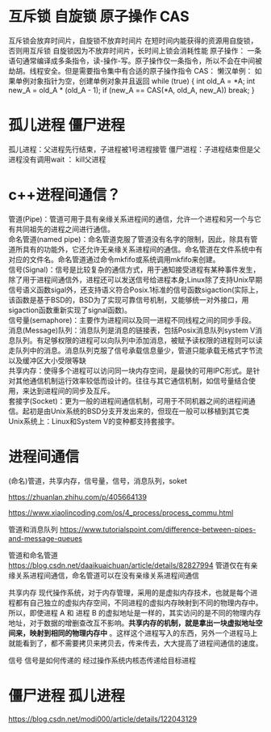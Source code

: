 # 互斥锁 自旋锁 原子操作 CAS
互斥锁会放弃时间片，自旋锁不放弃时间片
在短时间内能获得的资源用自旋锁，否则用互斥锁
自旋锁因为不放弃时间片，长时间上锁会消耗性能
原子操作： 一条语句通常编译成多条指令，读-操作-写。原子操作仅一条指令，所以不会在中间被劫胡。线程安全。但是需要指令集中有合适的原子操作指令
CAS：
懒汉单例： 如果单例对象指针为空，创建单例对象并且返回
while (true) {
int old_A = *A;
int new_A = old_A * (old_A - 1);
if (new_A == CAS(*A, old_A, new_A)) break;
}



# 孤儿进程 僵尸进程
孤儿进程：父进程先行结束，子进程被1号进程接管
僵尸进程：子进程结束但是父进程没有调用wait ： kill父进程


# c++进程间通信？
管道(Pipe)：管道可用于具有亲缘关系进程间的通信，允许一个进程和另一个与它有共同祖先的进程之间进行通信。  
命名管道(named pipe)：命名管道克服了管道没有名字的限制，因此，除具有管道所具有的功能外，它还允许无亲缘关系进程间的通信。命名管道在文件系统中有对应的文件名。命名管道通过命令mkfifo或系统调用mkfifo来创建。  
信号(Signal)：信号是比较复杂的通信方式，用于通知接受进程有某种事件发生，除了用于进程间通信外，进程还可以发送信号给进程本身;Linux除了支持Unix早期信号语义函数sigal外，还支持语义符合Posix.1标准的信号函数sigaction(实际上，该函数是基于BSD的，BSD为了实现可靠信号机制，又能够统一对外接口，用sigaction函数重新实现了signal函数)。  
信号量(semaphore)：主要作为进程间以及同一进程不同线程之间的同步手段。   
消息(Message)队列：消息队列是消息的链接表，包括Posix消息队列system V消息队列。有足够权限的进程可以向队列中添加消息，被赋予读权限的进程则可以读走队列中的消息。消息队列克服了信号承载信息量少，管道只能承载无格式字节流以及缓冲区大小受限等缺  
共享内存：使得多个进程可以访问同一块内存空间，是最快的可用IPC形式。是针对其他通信机制运行效率较低而设计的。往往与其它通信机制，如信号量结合使用，来达到进程间的同步及互斥。  
套接字(Socket)：更为一般的进程间通信机制，可用于不同机器之间的进程间通信。起初是由Unix系统的BSD分支开发出来的，但现在一般可以移植到其它类Unix系统上：Linux和System V的变种都支持套接字。  


# 进程间通信

(命名)管道，共享内存，信号量，信号，消息队列，soket

https://zhuanlan.zhihu.com/p/405664139

https://www.xiaolincoding.com/os/4_process/process_commu.html

管道和消息队列 https://www.tutorialspoint.com/difference-between-pipes-and-message-queues

管道和命名管道 https://blog.csdn.net/daaikuaichuan/article/details/82827994  管道仅在有亲缘关系进程间通信，命名管道可以在没有亲缘关系进程间通信

共享内存  现代操作系统，对于内存管理，采用的是虚拟内存技术，也就是每个进程都有自己独立的虚拟内存空间，不同进程的虚拟内存映射到不同的物理内存中。所以，即使进程 A 和 进程 B 的虚拟地址是一样的，其实访问的是不同的物理内存地址，对于数据的增删查改互不影响。**共享内存的机制，就是拿出一块虚拟地址空间来，映射到相同的物理内存中** 。这样这个进程写入的东西，另外一个进程马上就能看到了，都不需要拷贝来拷贝去，传来传去，大大提高了进程间通信的速度。

信号 信号是如何传递的 经过操作系统内核态传递给目标进程

# 僵尸进程 孤儿进程

https://blog.csdn.net/modi000/article/details/122043129
